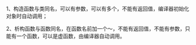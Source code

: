 1、构造函数与类同名，可以有参数，可以有多个，不能有返回值，编译器初始化对象时自动调用；

2、析构函数与函数同名，在函数名前加一个～，不能有返回值，不能有参数，只能有一个函数，可以是虚函数，由编译器自动调用。
